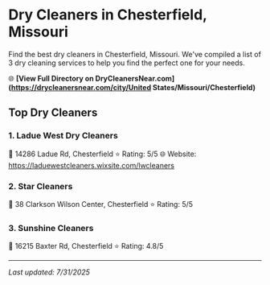 # Dry Cleaners in Chesterfield, Missouri

Find the best dry cleaners in Chesterfield, Missouri. We've compiled a list of 3 dry cleaning services to help you find the perfect one for your needs.

🌐 **[View Full Directory on DryCleanersNear.com](https://drycleanersnear.com/city/United States/Missouri/Chesterfield)**

## Top Dry Cleaners

### 1. Ladue West Dry Cleaners
📍 14286 Ladue Rd, Chesterfield
⭐ Rating: 5/5
🌐 Website: https://laduewestcleaners.wixsite.com/lwcleaners

### 2. Star Cleaners
📍 38 Clarkson Wilson Center, Chesterfield
⭐ Rating: 5/5

### 3. Sunshine Cleaners
📍 16215 Baxter Rd, Chesterfield
⭐ Rating: 4.8/5


---

*Last updated: 7/31/2025*
